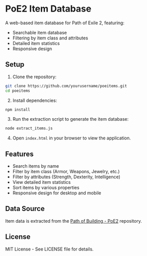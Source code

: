 # PoE2 Item Database

A web-based item database for Path of Exile 2, featuring:
- Searchable item database
- Filtering by item class and attributes
- Detailed item statistics
- Responsive design

## Setup

1. Clone the repository:
```bash
git clone https://github.com/yourusername/poeitems.git
cd poeitems
```

2. Install dependencies:
```bash
npm install
```

3. Run the extraction script to generate the item database:
```bash
node extract_items.js
```

4. Open `index.html` in your browser to view the application.

## Features

- Search items by name
- Filter by item class (Armor, Weapons, Jewelry, etc.)
- Filter by attributes (Strength, Dexterity, Intelligence)
- View detailed item statistics
- Sort items by various properties
- Responsive design for desktop and mobile

## Data Source

Item data is extracted from the [Path of Building - PoE2](https://github.com/PathOfBuildingCommunity/PathOfBuilding-PoE2) repository.

## License

MIT License - See LICENSE file for details. 